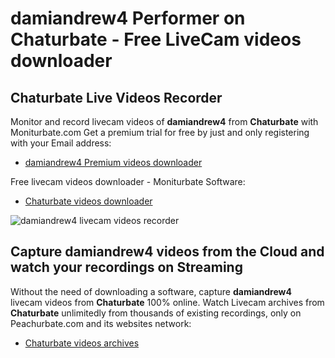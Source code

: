 # damiandrew4 Performer on Chaturbate - Free LiveCam videos downloader

## Chaturbate Live Videos Recorder

Monitor and record livecam videos of **damiandrew4** from **Chaturbate** with Moniturbate.com
Get a premium trial for free by just and only registering with your Email address:
* [damiandrew4 Premium videos downloader](https://moniturbate.com/request-demo-licence-key.html)

Free livecam videos downloader - Moniturbate Software:
* [Chaturbate videos downloader](https://moniturbate.com/moniturbate-download-software.html)

![damiandrew4 livecam videos recorder](https://peachurnet.com/templates/moniturbate-software.png)


## Capture damiandrew4 videos from the Cloud and watch your recordings on Streaming

Without the need of downloading a software, capture **damiandrew4** livecam videos from **Chaturbate** 100% online.
Watch Livecam archives from **Chaturbate** unlimitedly from thousands of existing recordings, only on Peachurbate.com and its websites network:
* [Chaturbate videos archives](https://peachurnet.com/)